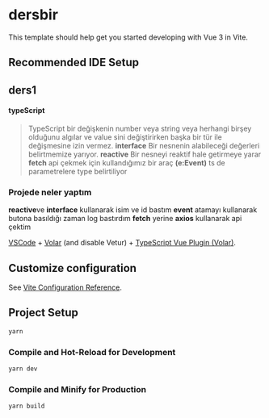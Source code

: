 # dersbir

This template should help get you started developing with Vue 3 in Vite.

## Recommended IDE Setup

## ders1
#### typeScript

> TypeScript bir değişkenin number veya string veya herhangi birşey olduğunu algılar ve value sini değiştirirken başka bir tür ile değişmesine izin vermez.
> **interface** Bir nesnenin alabileceği değerleri belirtmemize yarıyor.
> **reactive** Bir nesneyi reaktif hale getirmeye yarar
> **fetch** api çekmek için kullandığımız bir araç
> **(e:Event)** ts de parametrelere type belirtiliyor
>
### Projede neler yaptım

**reactive**ve **interface** kullanarak isim ve id bastım
**event** atamayı kullanarak butona basıldığı zaman log bastırdım
**fetch** yerine **axios** kullanarak api çektim


[VSCode](https://code.visualstudio.com/) + [Volar](https://marketplace.visualstudio.com/items?itemName=Vue.volar) (and disable Vetur) + [TypeScript Vue Plugin (Volar)](https://marketplace.visualstudio.com/items?itemName=Vue.vscode-typescript-vue-plugin).

## Customize configuration

See [Vite Configuration Reference](https://vitejs.dev/config/).

## Project Setup

```sh
yarn
```

### Compile and Hot-Reload for Development

```sh
yarn dev
```

### Compile and Minify for Production

```sh
yarn build
```
